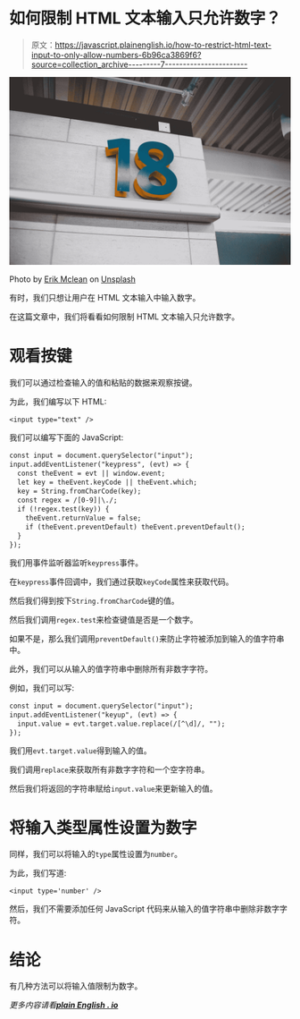 # 如何限制 HTML 文本输入只允许数字？

> 原文：<https://javascript.plainenglish.io/how-to-restrict-html-text-input-to-only-allow-numbers-6b96ca3869f6?source=collection_archive---------7----------------------->

![](img/8acf4df9dc5dfce7bce021a9fd86be3e.png)

Photo by [Erik Mclean](https://unsplash.com/@introspectivedsgn?utm_source=medium&utm_medium=referral) on [Unsplash](https://unsplash.com?utm_source=medium&utm_medium=referral)

有时，我们只想让用户在 HTML 文本输入中输入数字。

在这篇文章中，我们将看看如何限制 HTML 文本输入只允许数字。

# 观看按键

我们可以通过检查输入的值和粘贴的数据来观察按键。

为此，我们编写以下 HTML:

```
<input type="text" />
```

我们可以编写下面的 JavaScript:

```
const input = document.querySelector("input");
input.addEventListener("keypress", (evt) => {
  const theEvent = evt || window.event;
  let key = theEvent.keyCode || theEvent.which;
  key = String.fromCharCode(key);
  const regex = /[0-9]|\./;
  if (!regex.test(key)) {
    theEvent.returnValue = false;
    if (theEvent.preventDefault) theEvent.preventDefault();
  }
});
```

我们用事件监听器监听`keypress`事件。

在`keypress`事件回调中，我们通过获取`keyCode`属性来获取代码。

然后我们得到按下`String.fromCharCode`键的值。

然后我们调用`regex.test`来检查键值是否是一个数字。

如果不是，那么我们调用`preventDefault()`来防止字符被添加到输入的值字符串中。

此外，我们可以从输入的值字符串中删除所有非数字字符。

例如，我们可以写:

```
const input = document.querySelector("input");
input.addEventListener("keyup", (evt) => {
  input.value = evt.target.value.replace(/[^\d]/, "");
});
```

我们用`evt.target.value`得到输入的值。

我们调用`replace`来获取所有非数字字符和一个空字符串。

然后我们将返回的字符串赋给`input.value`来更新输入的值。

# 将输入类型属性设置为数字

同样，我们可以将输入的`type`属性设置为`number`。

为此，我们写道:

```
<input type='number' />
```

然后，我们不需要添加任何 JavaScript 代码来从输入的值字符串中删除非数字字符。

# 结论

有几种方法可以将输入值限制为数字。

*更多内容请看*[***plain English . io***](http://plainenglish.io/)